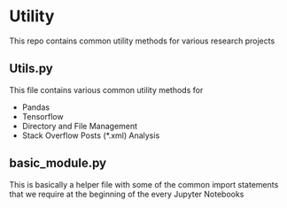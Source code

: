 # Utility
This repo contains common utility methods for various research projects

## Utils.py
This file contains various common utility methods for
- Pandas
- Tensorflow
- Directory and File Management
- Stack Overflow Posts (*.xml) Analysis

## basic_module.py
This is basically a helper file with some of the common import statements that we require at the beginning of the every Jupyter Notebooks
